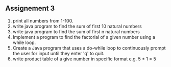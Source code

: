 ## Assignement 3
1. print all numbers from 1-100.
2. write java program to find the sum of first 10 natural numbers 
3. write java program to find the sum of first n natural numbers
4. Implement a program to find the factorial of a given number using a while loop.
5. Create a Java program that uses a do-while loop to continuously prompt the user for input until they enter 'q' to quit.
6. write product table of a give number in specific format e.g. 5 * 1 = 5



